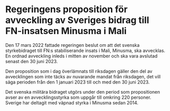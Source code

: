 # Regeringens proposition för avveckling av Sveriges bidrag till FN-insatsen Minusma i Mali

Den 17 mars 2022 fattade regeringen beslut om att det svenska styrkebidraget till FN:s stabiliserande insats i Mali, Minusma, ska avvecklas. En ordnad avveckling inleds i mitten av november och ska vara avslutad senast den 30 juni 2023.

Den proposition som i dag överlämnats till riksdagen gäller den del av avvecklingen som inte täcks av nuvarande mandat från riksdagen, det vill säga perioden från den 1 januari 2023 till och med den 30 juni 2023.

Det svenska militära bidraget utgörs under den period som propositionen avser av en avvecklingsstyrka som uppgår till omkring 220 personer. Sverige har deltagit med väpnad styrka i Minusma sedan 2014.
